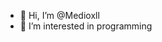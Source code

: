 - 👋 Hi, I’m @Medioxll
- 👀 I’m interested in programming

<!---
Medioxll/Medioxll is a ✨ special ✨ repository because its `README.md` (this file) appears on your GitHub profile.
You can click the Preview link to take a look at your changes.
--->
